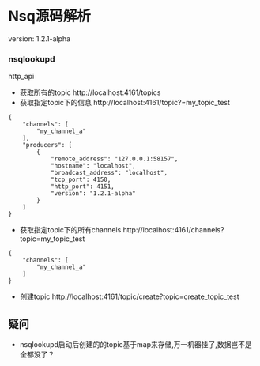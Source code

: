 # Nsq源码解析

version: 1.2.1-alpha
### nsqlookupd
http_api
- 获取所有的topic
http://localhost:4161/topics
- 获取指定topic下的信息
http://localhost:4161/topic?=my_topic_test
```
{
    "channels": [
        "my_channel_a"
    ],
    "producers": [
        {
            "remote_address": "127.0.0.1:58157",
            "hostname": "localhost",
            "broadcast_address": "localhost",
            "tcp_port": 4150,
            "http_port": 4151,
            "version": "1.2.1-alpha"
        }
    ]
}
```
- 获取指定topic下的所有channels
http://localhost:4161/channels?topic=my_topic_test
```
{
    "channels": [
        "my_channel_a"
    ]
}
```
- 创建topic
http://localhost:4161/topic/create?topic=create_topic_test

## 疑问
- nsqlookupd启动后创建的的topic基于map来存储,万一机器挂了,数据岂不是全都没了？
